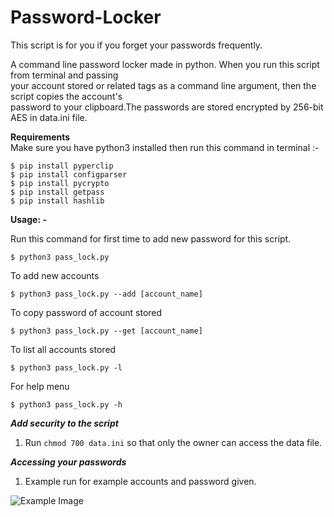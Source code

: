 # Password-Locker

This script is for you if you forget your passwords frequently.

A command line password locker made in python. When you run this script from terminal and passing  
your account stored or related tags as a command line argument, then the script copies the account's  
password to your clipboard.The passwords are stored encrypted by 256-bit AES in data.ini file.

**Requirements**  
Make sure you have python3 installed then run this command in terminal :-
```
$ pip install pyperclip
$ pip install configparser
$ pip install pycrypto
$ pip install getpass
$ pip install hashlib
```

**Usage: -**  

Run this command for first time to add new password for this script.
```
$ python3 pass_lock.py
```

To add new accounts
```
$ python3 pass_lock.py --add [account_name]
```

To copy password of account stored
```
$ python3 pass_lock.py --get [account_name]
```

To list all accounts stored
```
$ python3 pass_lock.py -l
```

For help menu
```
$ python3 pass_lock.py -h
```


*****Add security to the script*****
1. Run ```chmod 700 data.ini``` so that only the owner can access the data file.

*****Accessing your passwords*****
1. Example run for example accounts and password given.

![Example Image](https://raw.githubusercontent.com/vaithak/Password-Locker/master/example.png)

